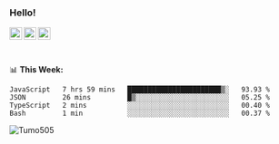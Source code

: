 ### Hello!
<a href="https://www.facebook.com/tumo.kgosiyame">
  <img align="left" alt="Tumo kgosiyame" width="22px" src="https://raw.githubusercontent.com/peterthehan/peterthehan/master/assets/facebook.svg" />
</a>
<a href="https://twitter.com/Tumo505">
  <img align="left" alt="Tumo kgosiyame | Twitter" width="22px" src="https://raw.githubusercontent.com/peterthehan/peterthehan/master/assets/twitter.svg" />
</a>
<a href="https://www.linkedin.com/in/tumo-kgosiyame-23a696168/">
  <img align="left" alt="Tumo kgosiyame | Linkedin" width="22px" src="https://raw.githubusercontent.com/peterthehan/peterthehan/master/assets/linkedin.svg" />
</a>

<br/>
<br/>
<br/>

📊 **This  Week:**

<!--START_SECTION:waka-->
```text
JavaScript   7 hrs 59 mins   ███████████████████████▒░   93.93 % 
JSON         26 mins         █▒░░░░░░░░░░░░░░░░░░░░░░░   05.25 % 
TypeScript   2 mins          ░░░░░░░░░░░░░░░░░░░░░░░░░   00.40 % 
Bash         1 min           ░░░░░░░░░░░░░░░░░░░░░░░░░   00.37 % 
```
<!--END_SECTION:waka-->

 <img align="left" src="https://github-readme-stats.vercel.app/api?username=Tumo505&show_icons=true&theme=gotham" alt="Tumo505" />



